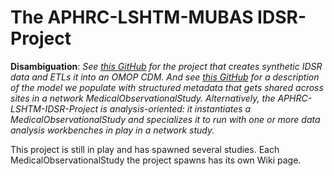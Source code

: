 # The APHRC-LSHTM-MUBAS IDSR-Project
**Disambiguation**: *See [this GitHub](https://github.com/tathagatabhattacharjee/Generic-IDSR-COVID-19-data-to-OMOP-6.0-under-INSPIRE-Project) for the project that creates synthetic IDSR data and ETLs it into an OMOP CDM. And see [this GitHub](https://github.com/jaygee-on-github/INSPIRE-Domain-Model-for-Network-Cohort-Studies) for a description of the model we populate with structured metadata that gets shared across sites in a network MedicalObservationalStudy. Alternatively, the APHRC-LSHTM-IDSR-Project is analysis-oriented: it instantiates a MedicalObservationalStudy and specializes it to run with one or more data analysis workbenches in play in a network study.*

This project is still in play and has spawned several studies. Each MedicalObservationalStudy the project spawns has its own Wiki page.

